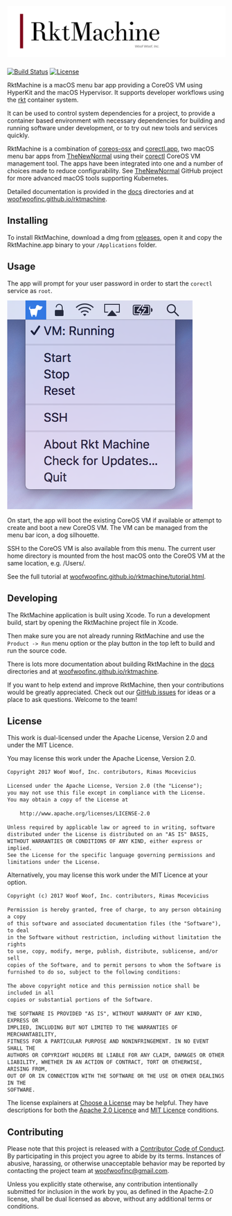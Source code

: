 # ![RktMachine](https://raw.githubusercontent.com/woofwoofinc/rktmachine/master/docs/assets/title.png)

[![Build Status](https://travis-ci.org/woofwoofinc/rktmachine.svg?branch=master)](https://travis-ci.org/woofwoofinc/rktmachine)
[![License](https://img.shields.io/badge/license-Apache--2.0%20OR%20MIT-blue.svg)](https://github.com/woofwoofinc/rktmachine#license)

RktMachine is a macOS menu bar app providing a CoreOS VM using HyperKit and the
macOS Hypervisor. It supports developer workflows using the [rkt] container
system.

[rkt]: https://coreos.com/rkt

It can be used to control system dependencies for a project, to provide a
container based environment with necessary dependencies for building and
running software under development, or to try out new tools and services
quickly.

RktMachine is a combination of [coreos-osx] and [corectl.app], two macOS menu
bar apps from [TheNewNormal] using their [corectl] CoreOS VM management tool.
The apps have been integrated into one and a number of choices made to reduce
configurability. See [TheNewNormal] GitHub project for more advanced macOS
tools supporting Kubernetes. 

[TheNewNormal]: https://github.com/TheNewNormal
[coreos-osx]: https://github.com/TheNewNormal/coreos-osx
[corectl.app]: https://github.com/TheNewNormal/corectl.app
[corectl]: https://github.com/TheNewNormal/corectl

Detailed documentation is provided in the [docs] directories and at
[woofwoofinc.github.io/rktmachine].

[docs]: docs
[woofwoofinc.github.io/rktmachine]: https://woofwoofinc.github.io/rktmachine


Installing
----------
To install RktMachine, download a dmg from [releases], open it and copy the
RktMachine.app binary to your `/Applications` folder.

[releases]: https://github.com/woofwoofinc/rktmachine/releases


Usage
-----
The app will prompt for your user password in order to start the `corectl`
service as `root`.

![RktMachine Screenshot](docs/assets/screenshot.png "RktMachine Screenshot")

On start, the app will boot the existing CoreOS VM if available or attempt to
create and boot a new CoreOS VM. The VM can be managed from the menu bar icon,
a dog silhouette.

SSH to the CoreOS VM is also available from this menu. The current user home
directory is mounted from the host macOS onto the CoreOS VM at the same
location, e.g. /Users/<name>.

See the full tutorial at [woofwoofinc.github.io/rktmachine/tutorial.html].

[woofwoofinc.github.io/rktmachine/tutorial.html]: https://woofwoofinc.github.io/rktmachine/tutorial.html


Developing
----------
The RktMachine application is built using Xcode. To run a development build,
start by opening the RktMachine project file in Xcode.

Then make sure you are not already running RktMachine and use the
`Product -> Run` menu option or the play button in the top left to build and
run the source code.

There is lots more documentation about building RktMachine in the [docs]
directories and at [woofwoofinc.github.io/rktmachine].

If you want to help extend and improve RktMachine, then your contributions
would be greatly appreciated. Check out our [GitHub issues] for ideas or a
place to ask questions. Welcome to the team!

[GitHub issues]: https://github.com/woofwoofinc/rktmachine/issues


License
-------
This work is dual-licensed under the Apache License, Version 2.0 and under the
MIT Licence.

You may license this work under the Apache License, Version 2.0.

    Copyright 2017 Woof Woof, Inc. contributors, Rimas Mocevicius

    Licensed under the Apache License, Version 2.0 (the "License");
    you may not use this file except in compliance with the License.
    You may obtain a copy of the License at

        http://www.apache.org/licenses/LICENSE-2.0

    Unless required by applicable law or agreed to in writing, software
    distributed under the License is distributed on an "AS IS" BASIS,
    WITHOUT WARRANTIES OR CONDITIONS OF ANY KIND, either express or implied.
    See the License for the specific language governing permissions and
    limitations under the License.

Alternatively, you may license this work under the MIT Licence at your option.

    Copyright (c) 2017 Woof Woof, Inc. contributors, Rimas Mocevicius

    Permission is hereby granted, free of charge, to any person obtaining a copy
    of this software and associated documentation files (the "Software"), to deal
    in the Software without restriction, including without limitation the rights
    to use, copy, modify, merge, publish, distribute, sublicense, and/or sell
    copies of the Software, and to permit persons to whom the Software is
    furnished to do so, subject to the following conditions:

    The above copyright notice and this permission notice shall be included in all
    copies or substantial portions of the Software.

    THE SOFTWARE IS PROVIDED "AS IS", WITHOUT WARRANTY OF ANY KIND, EXPRESS OR
    IMPLIED, INCLUDING BUT NOT LIMITED TO THE WARRANTIES OF MERCHANTABILITY,
    FITNESS FOR A PARTICULAR PURPOSE AND NONINFRINGEMENT. IN NO EVENT SHALL THE
    AUTHORS OR COPYRIGHT HOLDERS BE LIABLE FOR ANY CLAIM, DAMAGES OR OTHER
    LIABILITY, WHETHER IN AN ACTION OF CONTRACT, TORT OR OTHERWISE, ARISING FROM,
    OUT OF OR IN CONNECTION WITH THE SOFTWARE OR THE USE OR OTHER DEALINGS IN THE
    SOFTWARE.

The license explainers at [Choose a License] may be helpful. They have
descriptions for both the [Apache 2.0 Licence] and [MIT Licence] conditions.

[Choose a License]: http://choosealicense.com
[Apache 2.0 Licence]: http://choosealicense.com/licenses/apache-2.0/
[MIT Licence]: http://choosealicense.com/licenses/mit/


Contributing
------------
Please note that this project is released with a [Contributor Code of Conduct].
By participating in this project you agree to abide by its terms. Instances of
abusive, harassing, or otherwise unacceptable behavior may be reported by
contacting the project team at woofwoofinc@gmail.com.

[Contributor Code of Conduct]: docs/conduct.rst

Unless you explicitly state otherwise, any contribution intentionally submitted
for inclusion in the work by you, as defined in the Apache-2.0 license, shall be
dual licensed as above, without any additional terms or conditions.
